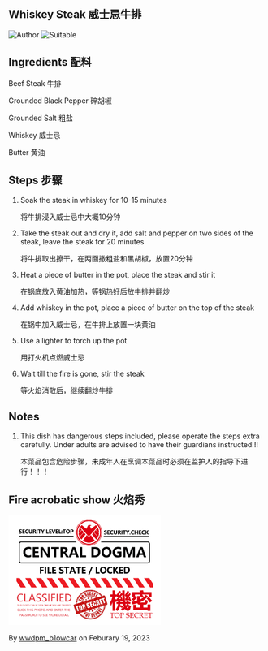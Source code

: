 ## Whiskey Steak 威士忌牛排

![Author](https://img.shields.io/badge/Author-wwdpm__b1owcar-blueviolet)
![Suitable](https://img.shields.io/badge/Suitable%20For-2--4%20People-brightgreen)

## Ingredients 配料

Beef Steak 牛排

Grounded Black Pepper 碎胡椒

Grounded Salt 粗盐

Whiskey 威士忌

Butter 黄油

## Steps 步骤

1. Soak the steak in whiskey for 10-15 minutes

    将牛排浸入威士忌中大概10分钟

2. Take the steak out and dry it, add salt and pepper on two sides of the steak, leave the steak for 20 minutes

    将牛排取出擦干，在两面撒粗盐和黑胡椒，放置20分钟

3. Heat a piece of butter in the pot, place the steak and stir it

    在锅底放入黄油加热，等锅热好后放牛排并翻炒

4. Add whiskey in the pot, place a piece of butter on the top of the steak

    在锅中加入威士忌，在牛排上放置一块黄油

5. Use a lighter to torch up the pot

    用打火机点燃威士忌

6. Wait till the fire is gone, stir the steak

    等火焰消散后，继续翻炒牛排

## Notes

1. This dish has dangerous steps included, please operate the steps extra carefully. Under adults are advised to have their guardians instructed!!!

    本菜品包含危险步骤，未成年人在烹调本菜品时必须在监护人的指导下进行！！！

## Fire acrobatic show 火焰秀

<div>
	<a href="https://aiden.xingzhouren.cn/static/index.html?#/notify?pic=fire.gif"><img src="../../imgs/index/secret.png" style="width: 300px"/></a>
</div>

By [wwdpm_b1owcar](https://github.com/b1owcar) on Feburary 19, 2023
